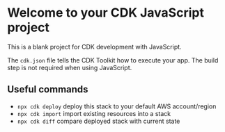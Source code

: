 # Welcome to your CDK JavaScript project

This is a blank project for CDK development with JavaScript.

The `cdk.json` file tells the CDK Toolkit how to execute your app. The build step is not required when using JavaScript.

## Useful commands

* `npx cdk deploy`       deploy this stack to your default AWS account/region
* `npx cdk import`       import existing resources into a stack
* `npx cdk diff`         compare deployed stack with current state
